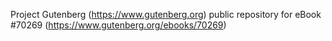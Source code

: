 Project Gutenberg (https://www.gutenberg.org) public repository for
eBook #70269 (https://www.gutenberg.org/ebooks/70269)
